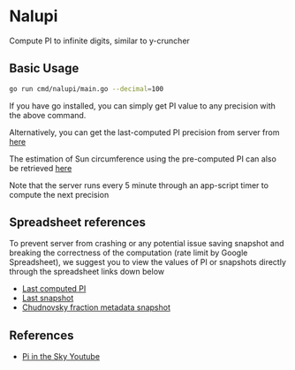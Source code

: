 # Nalupi
Compute PI to infinite digits, similar to y-cruncher

## Basic Usage
```bash
go run cmd/nalupi/main.go --decimal=100
```
If you have go installed, you can simply get PI value to any precision with the above command.

Alternatively, you can get the last-computed PI precision from server from [here](https://nalupi-b235sdkoha-de.a.run.app/pi/current)

The estimation of Sun circumference using the pre-computed PI can also be retrieved [here](https://nalupi-b235sdkoha-de.a.run.app/sun/circumference)

Note that the server runs every 5 minute through an app-script timer to compute the next precision

## Spreadsheet references
To prevent server from crashing or any potential issue saving snapshot and breaking the correctness of the computation (rate limit by Google Spreadsheet), we suggest you to view the values of PI or snapshots directly through the spreadsheet links down below
- [Last computed PI](https://docs.google.com/spreadsheets/d/1YnXZwX5ABPmBUFhktGVLDVnmgluVgSMFjIkMyIJ8Lt0/edit#gid=0)
- [Last snapshot](https://docs.google.com/spreadsheets/d/1FMUFV2z_MaccKswNLh3-x2vDeBY3RRNNzzAusjh848c/edit#gid=0)
- [Chudnovsky fraction metadata snapshot](https://docs.google.com/spreadsheets/d/1w7yT7uS-JmvvF9flQRQjqiX18bd9c0I30B-4x7EHLVw/edit)

## References
- [Pi in the Sky Youtube](https://youtu.be/BwkpNd2ceBk)